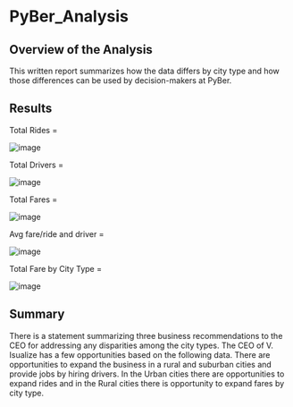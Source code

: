 # PyBer_Analysis
## Overview of the Analysis

This written report summarizes how the data differs by city type and how those differences can be used by decision-makers at PyBer.

## Results

Total Rides = 

![image](https://user-images.githubusercontent.com/85076259/126101350-99c85d11-b048-431d-90c8-8cd43f5eddf8.png)

Total Drivers = 

![image](https://user-images.githubusercontent.com/85076259/126101380-0d033114-4785-4ac6-b457-22941aebe073.png)

Total Fares = 

![image](https://user-images.githubusercontent.com/85076259/126101398-8c575245-9cd5-4ad9-ae58-700a70895209.png)

Avg fare/ride and driver = 

![image](https://user-images.githubusercontent.com/85076259/126101417-43e5fafb-2208-4ee1-8a80-cf3e43440525.png)

Total Fare by City Type = 

![image](https://user-images.githubusercontent.com/85076259/126101437-d6c13747-05da-4a4d-ab3d-297df0464bed.png)

## Summary

There is a statement summarizing three business recommendations to the CEO for addressing any disparities among the city types.
The CEO of V. Isualize has a few opportunities based on the following data. There are opportunities to expand the business in a rural and suburban cities and provide jobs by hiring drivers. In the Urban cities there are opportunities to expand rides and in the Rural cities there is opportunity to expand fares by city type. 

